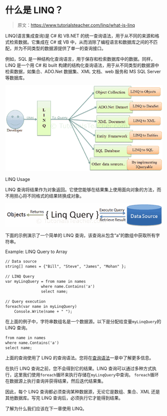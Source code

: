 # 什么是 LINQ？

> 原文：<https://www.tutorialsteacher.com/linq/what-is-linq>

LINQ(语言集成查询)是 C# 和 VB.NET 的统一查询语法，用于从不同的来源和格式检索数据。它集成在 C# 或 VB 中，从而消除了编程语言和数据库之间的不匹配，并为不同类型的数据源提供了单一的查询接口。

例如，SQL 是一种结构化查询语言，用于保存和检索数据库中的数据。同样，LINQ 是一个用 C# 和 built 构建的结构化查询语法，用于从不同类型的数据源中检索数据，如集合、ADO.Net 数据集、XML 文档、web 服务和 MS SQL Server 等数据库。

[![C# LINQ usage](img/f7b335dc35a632812d6d8424d76285a3.png)](../../Content/images/linq/linq-usage.PNG) 

LINQ Usage



LINQ 查询将结果作为对象返回。它使您能够在结果集上使用面向对象的方法，而不用担心将不同格式的结果转换成对象。

[![LINQ Query](img/27de9fee9ac0258ec27a5aab8a9d82b4.png)](../../Content/images/linq/linq-execution.PNG) 

下面的示例演示了一个简单的 LINQ 查询，该查询从包含“a”的数组中获取所有字符串。

Example: LINQ Query to Array

```
// Data source
string[] names = {"Bill", "Steve", "James", "Mohan" };

// LINQ Query 
var myLinqQuery = from name in names
                where name.Contains('a')
                select name;

// Query execution
foreach(var name in myLinqQuery)
    Console.Write(name + " "); 
```

在上面的例子中，字符串数组名是一个数据源。以下是分配给变量`myLinqQuery`的 LINQ 查询。

```
from name in names
where name.Contains('a')
select name; 
```

上面的查询使用了 LINQ 的查询语法。您将在[查询语法](/linq/linq-query-syntax)一章中了解更多信息。

在执行 LINQ 查询之前，您不会得到它的结果。LINQ 查询可以通过多种方式执行，这里我们使用`foreach`循环来执行存储在`myLinqQuery`中查询。 `foreach`循环在数据源上执行查询并获得结果，然后迭代结果集。

因此，每个 LINQ 查询都必须查询某种数据源，无论它是数组、集合、XML 还是其他数据库。写完 LINQ 查询后，必须执行它才能得到结果。

了解为什么我们应该在下一章使用 LINQ。